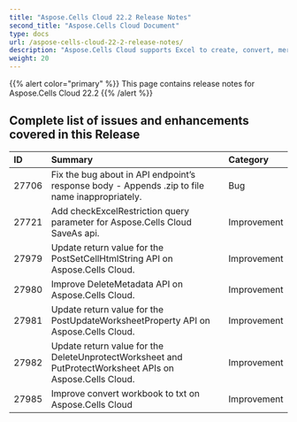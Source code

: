 ```yaml
---
title: "Aspose.Cells Cloud 22.2 Release Notes"
second_title: "Aspose.Cells Cloud Document"
type: docs
url: /aspose-cells-cloud-22-2-release-notes/
description: "Aspose.Cells Cloud supports Excel to create, convert, merge, split, protected, inner object operation, and so on."
weight: 20
---
```

{{% alert color="primary" %}} 
This page contains release notes for Aspose.Cells Cloud 22.2
{{% /alert %}} 
## **Complete list of issues and enhancements covered in this Release**
|**ID**|**Summary**|**Category**|
| :- | :- | :- |
| 27706 |Fix the bug about in API endpoint’s response body - Appends .zip to file name inappropriately.|Bug |
| 27721 |Add checkExcelRestriction query parameter for Aspose.Cells Cloud SaveAs api.|Improvement |
| 27979 |Update return value for the PostSetCellHtmlString API on Aspose.Cells Cloud.|Improvement |
| 27980 |Improve DeleteMetadata API on Aspose.Cells Cloud.|Improvement |
| 27981 |Update return value for the PostUpdateWorksheetProperty API on Aspose.Cells Cloud.|Improvement |
| 27982 |Update return value for the DeleteUnprotectWorksheet and PutProtectWorksheet APIs on Aspose.Cells Cloud.|Improvement |
| 27985 |Improve convert workbook  to txt on Aspose.Cells Cloud|Improvement |

